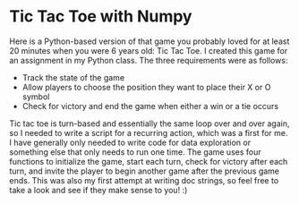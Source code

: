 # Tic Tac Toe with Numpy

Here is a Python-based version of that game you probably loved for at least 20 minutes when you were 6 years old: Tic Tac Toe.  I created this game for an assignment in my Python class.  The three requirements were as follows:
* Track the state of the game
* Allow players to choose the position they want to place their X or O symbol
* Check for victory and end the game when either a win or a tie occurs

Tic tac toe is turn-based and essentially the same loop over and over again, so I needed to write a script for a recurring action, which was a first for me.  I have generally only needed to write code for data exploration or something else that only needs to run one time.  The game uses four functions to initialize the game, start each turn, check for victory after each turn, and invite the player to begin another game after the previous game ends.  This was also my first attempt at writing doc strings, so feel free to take a look and see if they make sense to you! :)
